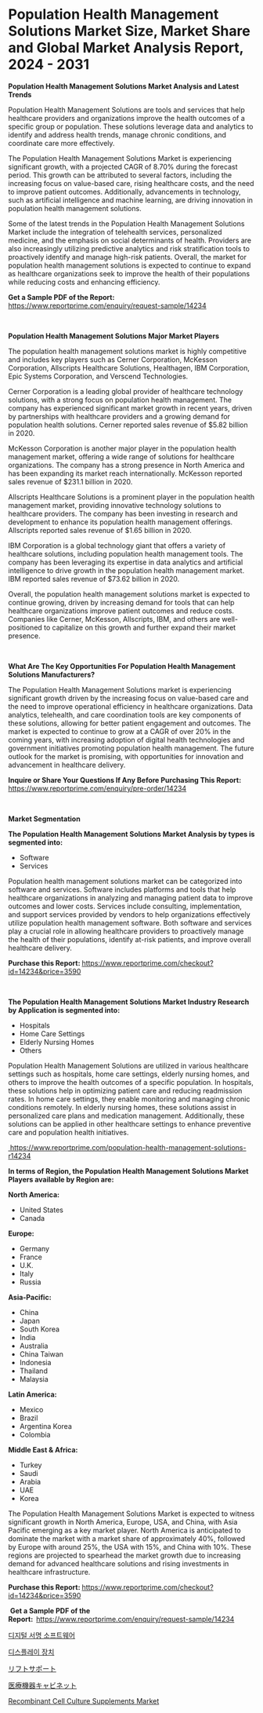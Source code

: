 <p><h1>Population Health Management Solutions Market Size, Market Share and Global Market Analysis Report, 2024 - 2031</h1></p><p><strong>Population Health Management Solutions Market Analysis and Latest Trends</strong></p>
<p><p>Population Health Management Solutions are tools and services that help healthcare providers and organizations improve the health outcomes of a specific group or population. These solutions leverage data and analytics to identify and address health trends, manage chronic conditions, and coordinate care more effectively.</p><p>The Population Health Management Solutions Market is experiencing significant growth, with a projected CAGR of 8.70% during the forecast period. This growth can be attributed to several factors, including the increasing focus on value-based care, rising healthcare costs, and the need to improve patient outcomes. Additionally, advancements in technology, such as artificial intelligence and machine learning, are driving innovation in population health management solutions.</p><p>Some of the latest trends in the Population Health Management Solutions Market include the integration of telehealth services, personalized medicine, and the emphasis on social determinants of health. Providers are also increasingly utilizing predictive analytics and risk stratification tools to proactively identify and manage high-risk patients. Overall, the market for population health management solutions is expected to continue to expand as healthcare organizations seek to improve the health of their populations while reducing costs and enhancing efficiency.</p></p>
<p><strong>Get a Sample PDF of the Report:&nbsp;</strong> <a href="https://www.reportprime.com/enquiry/request-sample/14234">https://www.reportprime.com/enquiry/request-sample/14234</a></p>
<p>&nbsp;</p>
<p><strong>Population Health Management Solutions Major Market Players</strong></p>
<p><p>The population health management solutions market is highly competitive and includes key players such as Cerner Corporation, McKesson Corporation, Allscripts Healthcare Solutions, Healthagen, IBM Corporation, Epic Systems Corporation, and Verscend Technologies. </p><p>Cerner Corporation is a leading global provider of healthcare technology solutions, with a strong focus on population health management. The company has experienced significant market growth in recent years, driven by partnerships with healthcare providers and a growing demand for population health solutions. Cerner reported sales revenue of $5.82 billion in 2020.</p><p>McKesson Corporation is another major player in the population health management market, offering a wide range of solutions for healthcare organizations. The company has a strong presence in North America and has been expanding its market reach internationally. McKesson reported sales revenue of $231.1 billion in 2020.</p><p>Allscripts Healthcare Solutions is a prominent player in the population health management market, providing innovative technology solutions to healthcare providers. The company has been investing in research and development to enhance its population health management offerings. Allscripts reported sales revenue of $1.65 billion in 2020.</p><p>IBM Corporation is a global technology giant that offers a variety of healthcare solutions, including population health management tools. The company has been leveraging its expertise in data analytics and artificial intelligence to drive growth in the population health management market. IBM reported sales revenue of $73.62 billion in 2020.</p><p>Overall, the population health management solutions market is expected to continue growing, driven by increasing demand for tools that can help healthcare organizations improve patient outcomes and reduce costs. Companies like Cerner, McKesson, Allscripts, IBM, and others are well-positioned to capitalize on this growth and further expand their market presence.</p></p>
<p>&nbsp;</p>
<p><strong>What Are The Key Opportunities For Population Health Management Solutions Manufacturers?</strong></p>
<p><p>The Population Health Management Solutions market is experiencing significant growth driven by the increasing focus on value-based care and the need to improve operational efficiency in healthcare organizations. Data analytics, telehealth, and care coordination tools are key components of these solutions, allowing for better patient engagement and outcomes. The market is expected to continue to grow at a CAGR of over 20% in the coming years, with increasing adoption of digital health technologies and government initiatives promoting population health management. The future outlook for the market is promising, with opportunities for innovation and advancement in healthcare delivery.</p></p>
<p><strong>Inquire or Share Your Questions If Any Before Purchasing This Report:</strong> <a href="https://www.reportprime.com/enquiry/pre-order/14234">https://www.reportprime.com/enquiry/pre-order/14234</a></p>
<p>&nbsp;</p>
<p><strong>Market Segmentation</strong></p>
<p><strong>The Population Health Management Solutions Market Analysis by types is segmented into:</strong></p>
<p><ul><li>Software</li><li>Services</li></ul></p>
<p><p>Population health management solutions market can be categorized into software and services. Software includes platforms and tools that help healthcare organizations in analyzing and managing patient data to improve outcomes and lower costs. Services include consulting, implementation, and support services provided by vendors to help organizations effectively utilize population health management software. Both software and services play a crucial role in allowing healthcare providers to proactively manage the health of their populations, identify at-risk patients, and improve overall healthcare delivery.</p></p>
<p><strong>Purchase this Report:&nbsp;</strong><a href="https://www.reportprime.com/checkout?id=14234&price=3590">https://www.reportprime.com/checkout?id=14234&price=3590</a></p>
<p>&nbsp;</p>
<p><strong>The Population Health Management Solutions Market Industry Research by Application is segmented into:</strong></p>
<p><ul><li>Hospitals</li><li>Home Care Settings</li><li>Elderly Nursing Homes</li><li>Others</li></ul></p>
<p><p>Population Health Management Solutions are utilized in various healthcare settings such as hospitals, home care settings, elderly nursing homes, and others to improve the health outcomes of a specific population. In hospitals, these solutions help in optimizing patient care and reducing readmission rates. In home care settings, they enable monitoring and managing chronic conditions remotely. In elderly nursing homes, these solutions assist in personalized care plans and medication management. Additionally, these solutions can be applied in other healthcare settings to enhance preventive care and population health initiatives.</p></p>
<p><a href="https://www.reportprime.com/population-health-management-solutions-r14234">&nbsp;https://www.reportprime.com/population-health-management-solutions-r14234</a></p>
<p><strong>In terms of Region, the Population Health Management Solutions Market Players available by Region are:</strong></p>
<p>
    <p> <strong> North America: </strong>
        <ul>
            <li>United States</li>
            <li>Canada</li>
        </ul>
        </p> 
    <p> <strong> Europe: </strong>
        <ul>
            <li>Germany</li>
            <li>France</li>
            <li>U.K.</li>
            <li>Italy</li>
            <li>Russia</li>
        </ul>
        </p> 
    <p> <strong> Asia-Pacific: </strong>
        <ul>
            <li>China</li>
            <li>Japan</li>
            <li>South Korea</li>
            <li>India</li>
            <li>Australia</li>
            <li>China Taiwan</li>
            <li>Indonesia</li>
            <li>Thailand</li>
            <li>Malaysia</li>
        </ul>
        </p> 
    <p> <strong> Latin America: </strong>
        <ul>
            <li>Mexico</li>
            <li>Brazil</li>
            <li>Argentina Korea</li>
            <li>Colombia</li>
        </ul>
        </p> 
    <p> <strong> Middle East & Africa: </strong>
        <ul>
            <li>Turkey</li>
            <li>Saudi</li>
            <li>Arabia</li>
            <li>UAE</li>
            <li>Korea</li>
        </ul>
    </p>
    </p>
<p><p>The Population Health Management Solutions Market is expected to witness significant growth in North America, Europe, USA, and China, with Asia Pacific emerging as a key market player. North America is anticipated to dominate the market with a market share of approximately 40%, followed by Europe with around 25%, the USA with 15%, and China with 10%. These regions are projected to spearhead the market growth due to increasing demand for advanced healthcare solutions and rising investments in healthcare infrastructure.</p></p>
<p><strong>Purchase this Report: </strong><a href="https://www.reportprime.com/checkout?id=14234&price=3590">https://www.reportprime.com/checkout?id=14234&price=3590</a></p>
<p>&nbsp;<strong>Get a Sample PDF of the Report:&nbsp;&nbsp;</strong><a href="https://www.reportprime.com/enquiry/request-sample/14234">https://www.reportprime.com/enquiry/request-sample/14234</a></p>
<p><strong></strong></p>
<p><p><a href="https://medium.com/@minimini78678/2024%EB%85%84%EB%B6%80%ED%84%B0-2031%EB%85%84%EA%B9%8C%EC%A7%80%EC%9D%98-%EA%B8%B0%EA%B0%84-%EB%8F%99%EC%95%88-%EB%94%94%EC%A7%80%ED%84%B8-%EC%84%9C%EB%AA%85-%EC%86%8C%ED%94%84%ED%8A%B8%EC%9B%A8%EC%96%B4-%EC%8B%9C%EC%9E%A5-%EC%97%AD%ED%95%99%EA%B3%BC-%EC%84%B1%EC%9E%A5-%EC%9A%94%EC%9D%B8%EC%9D%84-%EB%B6%84%EC%84%9D%ED%95%98%EA%B3%A0-%EC%98%88%EC%B8%A1%ED%95%A9%EB%8B%88%EB%8B%A4-d7f6d21e84bc">디지털 서명 소프트웨어</a></p><p><a href="https://medium.com/@rowedrowe/%EB%94%94%EC%8A%A4%ED%94%8C%EB%A0%88%EC%9D%B4-%EC%9E%A5%EC%B9%98-%EC%8B%9C%EC%9E%A5-%EC%84%B8%EA%B3%84-%EC%8B%9C%EC%9E%A5-%EC%A0%90%EC%9C%A0%EC%9C%A8-%EB%B0%8F-%EC%88%9C%EC%9C%84-%EC%A0%84%EC%B2%B4-%ED%8C%90%EB%A7%A4-%EB%B0%8F-%EC%88%98%EC%9A%94-%EC%98%88%EC%B8%A1-2024-2031-12da59c6711a">디스플레이 장치</a></p><p><a href="https://medium.com/@idellamante2023/%E3%83%AA%E3%83%95%E3%83%88%E3%82%B5%E3%83%9D%E3%83%BC%E3%83%88%E5%B8%82%E5%A0%B4-%E3%82%B0%E3%83%AD%E3%83%BC%E3%83%90%E3%83%AB%E3%81%8A%E3%82%88%E3%81%B3%E5%9C%B0%E5%9F%9F%E5%88%A5%E3%81%AE%E5%88%86%E6%9E%90-%E5%9C%B0%E5%9F%9F-%E5%9B%BD%E3%83%AC%E3%83%99%E3%83%AB%E3%81%AE%E5%88%86%E6%9E%90-%E7%AB%B6%E4%BA%89%E7%8A%B6%E6%B3%81%E3%81%AB%E7%84%A6%E7%82%B9%E3%82%92%E5%BD%93%E3%81%A6%E3%81%9F%E5%88%86%E6%9E%90%E3%81%A8%E4%BA%88%E6%B8%AC-2024%E5%B9%B4%E3%81%8B%E3%82%892031%E5%B9%B4%E3%81%BE%E3%81%A7-f5e8411bec7d">リフトサポート</a></p><p><a href="https://medium.com/@candiceveum_27405/%E6%AC%A1%E3%81%AE%E6%96%87%E7%AB%A0%E3%82%92%E6%97%A5%E6%9C%AC%E8%AA%9E%E3%81%AB%E7%BF%BB%E8%A8%B3%E3%81%97%E3%81%A6%E3%81%8F%E3%81%A0%E3%81%95%E3%81%84-%E3%82%B0%E3%83%AD%E3%83%BC%E3%83%90%E3%83%AB%E5%8C%BB%E7%99%82%E5%99%A8%E5%85%B7%E3%82%AD%E3%83%A3%E3%83%93%E3%83%8D%E3%83%83%E3%83%88%E5%B8%82%E5%A0%B4%E8%A6%8F%E6%A8%A1%E3%81%AF-%E5%B9%B4%E7%8E%879-8-%E3%81%A7%E9%81%94%E6%88%90%E3%81%95%E3%82%8C%E3%82%8B%E3%81%A8%E4%BA%88%E6%83%B3%E3%81%95%E3%82%8C%E3%81%A6%E3%81%8A%E3%82%8A-%E3%81%93%E3%81%AE%E3%83%AC%E3%83%9D%E3%83%BC%E3%83%88%E3%81%AF2024%E5%B9%B4%E3%81%8B%E3%82%892031%E5%B9%B4%E3%81%BE%E3%81%A7%E3%81%AE%E5%B8%82%E5%A0%B4%E6%88%90%E9%95%B7-%E3%83%88%E3%83%AC%E3%83%B3%E3%83%89-%E6%A9%9F%E4%BC%9A-%E3%81%8A%E3%82%88%E3%81%B3%E4%BA%88%E6%B8%AC-a058917fcc0b">医療機器キャビネット</a></p><p><a href="https://github.com/btwcqfvq34/Market-Research-Report-List-1/blob/main/recombinant-cell-culture-supplements-market.md">Recombinant Cell Culture Supplements Market</a></p></p>